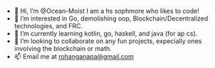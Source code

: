 - 👋 Hi, I’m @Ocean-Moist I am a hs sophmore who likes to code!
- 👀 I’m interested in Go, demolishing oop, Blockchain/Decentralized technologies, and FRC.
- 🌱 I’m currently learning kotlin, go, haskell, and java (for ap cs).  
- 💞️ I’m looking to collaborate on any fun projects, expecially ones involving the blockchain or math. 
- 📫 Email me at rohanganapa@gmail.com

<!---
Ocean-Moist/Ocean-Moist is a ✨ special ✨ repository because its `README.md` (this file) appears on your GitHub profile.
You can click the Preview link to take a look at your changes.
--->
